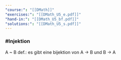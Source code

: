 ```yaml
---
"course:": "[[DMath]]"
"exercises:": "[[DMath_U5_e.pdf]]"
"hand-in:": "[[DMath_U5_bf.pdf]]"
"solutions:": "[[DMath_U5_s.pdf]]"
---
```



### #Injektion


A ~ B def.: es gibt eine bijektion von A $\rightarrow$ B und B $\rightarrow$ A 